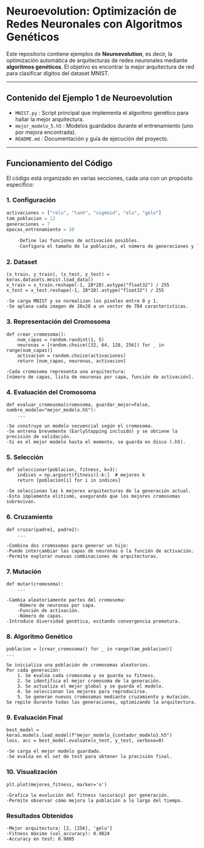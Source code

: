 
# Neuroevolution: Optimización de Redes Neuronales con Algoritmos Genéticos

Este repositorio contiene ejemplos de **Neuroevolution**, es decir, la optimización automática de arquitecturas de redes neuronales mediante **algoritmos genéticos**. El objetivo es encontrar la mejor arquitectura de red para clasificar dígitos del dataset MNIST.

---

## Contenido del Ejemplo 1 de Neuroevolution

- `MNIST.py` : Script principal que implementa el algoritmo genético para hallar la mejor arquitectura.  
- `mejor_modelo_5.h5` : Modelos guardados durante el entrenamiento (uno por mejora encontrada).  
- `README.md` : Documentación y guía de ejecución del proyecto.

---

## Funcionamiento del Código

El código está organizado en varias secciones, cada una con un propósito específico:

### 1. Configuración

```python
activaciones = ["relu", "tanh", "sigmoid", "elu", "gelu"]
tam_poblacion = 12
generaciones = 7
epocas_entrenamiento = 10

    -Define las funciones de activación posibles.
    -Configura el tamaño de la población, el número de generaciones y las épocas de entrenamiento de cada red.
```
### 2. Dataset
```
(x_train, y_train), (x_test, y_test) = keras.datasets.mnist.load_data()
x_train = x_train.reshape(-1, 28*28).astype("float32") / 255
x_test = x_test.reshape(-1, 28*28).astype("float32") / 255

-Se carga MNIST y se normalizan los píxeles entre 0 y 1.
-Se aplana cada imagen de 28x28 a un vector de 784 características.
```
### 3. Representación del Cromosoma
```
def crear_cromosoma():
    num_capas = random.randint(1, 5)
    neuronas = [random.choice([32, 64, 128, 256]) for _ in range(num_capas)]
    activacion = random.choice(activaciones)
    return [num_capas, neuronas, activacion]

-Cada cromosoma representa una arquitectura:
[número de capas, lista de neuronas por capa, función de activación].
```
### 4. Evaluación del Cromosoma
```
def evaluar_cromosoma(cromosoma, guardar_mejor=False, nombre_modelo="mejor_modelo.h5"):
    ...

-Se construye un modelo secuencial según el cromosoma.
-Se entrena brevemente (EarlyStopping incluido) y se obtiene la precisión de validación.
-Si es el mejor modelo hasta el momento, se guarda en disco (.h5).
```
### 5. Selección
```
def seleccionar(poblacion, fitness, k=3):
    indices = np.argsort(fitness)[-k:]  # mejores k
    return [poblacion[i] for i in indices]

-Se seleccionan las k mejores arquitecturas de la generación actual.
-Esto implementa elitismo, asegurando que los mejores cromosomas sobrevivan.
```
### 6. Cruzamiento
```
def cruzar(padre1, padre2):
    ...

-Combina dos cromosomas para generar un hijo:
-Puede intercambiar las capas de neuronas o la función de activación.
-Permite explorar nuevas combinaciones de arquitecturas.
```
### 7. Mutación
```
def mutar(cromosoma):
    ...

-Cambia aleatoriamente partes del cromosoma:
    -Número de neuronas por capa.
    -Función de activación.
    -Número de capas.
-Introduce diversidad genética, evitando convergencia prematura.
```
### 8. Algoritmo Genético
```
poblacion = [crear_cromosoma() for _ in range(tam_poblacion)]
...

Se inicializa una población de cromosomas aleatorios.
Por cada generación:
    1. Se evalúa cada cromosoma y se guarda su fitness.
    2. Se identifica el mejor cromosoma de la generación.
    3. Se actualiza el mejor global y se guarda el modelo.
    4. Se seleccionan los mejores para reproducirse.
    5. Se generan nuevos cromosomas mediante cruzamiento y mutación.
Se repite durante todas las generaciones, optimizando la arquitectura.
```
### 9. Evaluación Final
```
best_model = keras.models.load_model(f"mejor_modelo_{contador_modelo}.h5")
loss, acc = best_model.evaluate(x_test, y_test, verbose=0)

-Se carga el mejor modelo guardado.
-Se evalúa en el set de test para obtener la precisión final.
```
### 10. Visualización
```
plt.plot(mejores_fitness, marker='o')

-Grafica la evolución del fitness (accuracy) por generación.
-Permite observar cómo mejora la población a lo largo del tiempo.
```
### Resultados Obtenidos
```
-Mejor arquitectura: [2, [256], 'gelu']
-Fitness máximo (val_accuracy): 0.9824
-Accuracy en test: 0.9805

